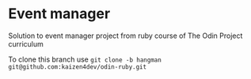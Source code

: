 # Event manager
Solution to event manager project from ruby course of The Odin Project curriculum

To clone this branch use `git clone -b hangman git@github.com:kaizen4dev/odin-ruby.git`
